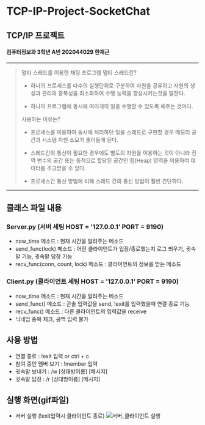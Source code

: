 # TCP-IP-Project-SocketChat
## TCP/IP 프로젝트
#### 컴퓨터정보과 3학년 A반 202044029 한재근
-----------
> 멀티 스레드를 이용한 채팅 프로그램
> 멀티 스레드란?
>
> + 하나의 프로세스를 다수의 실행단위로 구분하여 자원을 공유하고 자원의 생성과 관리의 중복성을 최소화하여 수행 능력을 향상시키는것을 말한다.
>
> + 하나의 프로그램에 동시에 여러개의 일을 수행할 수 있도록 해주는 것이다.
> 
> 사용하는 이유는? 
>
> + 프로세스를 이용하여 동시에 처리하던 일을 스레드로 구현할 경우 메모리 공간과 시스템 자원 소모가 줄어들게 된다.
> 
> + 스레드간의 통신이 필요한 경우에도 별도의 자원을 이용하는 것이 아니라 전역 변수의 공간 또는 동적으로 할당된 공간인 힙(Heap) 영역을 이용하여 데이터를 주고받을 수 있다. 
>
> + 프로세스간 통신 방법에 비해 스레드 간의 통신 방법이 훨씬 간단하다.
-----------
## 클래스 파일 내용 
### Server.py (서버 세팅 HOST = '127.0.0.1'  PORT = 9190)
+ now_time 메소드 : 현재 시간을 알려주는 메소드
+ send_func(lock) 메소드 : 어떤 클라이언트가 입장/종료했는지 로그 띄우기, 귓속말 기능, 귓속말 답장 기능
+ recv_func(conn, count, lock) 메소드 : 클라이언트의 정보를 받는 메소드 

### Client.py (클라이언트 세팅 HOST = '127.0.0.1'  PORT = 9190)
+ now_time 메소드 : 현재 시간을 알려주는 메소드
+ send_func() 메소드 : 콘솔 입력값을 send, !exit를 입력했을때 연결 종료 기능 
+ recv_func() 메소드 : 다른 클라이언트의 입력값을 receive
+ 닉네임 중복 체크, 공백 입력 불가

## 사용 방법 
+ 연결 종료 : !exit 입력 or ctrl + c    
+ 참여 중인 멤버 보기 : !member 입력      
+ 귓속말 보내기 : /w [상대방이름] [메시지]   
+ 귓속말 답장 : /r [상대방이름] [메시지]

## 실행 화면(gif파일)
+ 서버 실행 (!exit입력시 클라이언트 종료)
![서버_클라이언트 실행](https://user-images.githubusercontent.com/53885957/173643623-11e56d8d-2064-46d8-a699-afc0c04481ff.gif)
